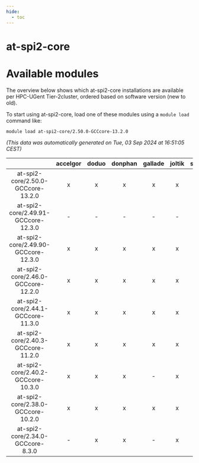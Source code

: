 ```yaml
---
hide:
  - toc
---
```


at-spi2-core
============

# Available modules


The overview below shows which at-spi2-core installations are available per HPC-UGent Tier-2cluster, ordered based on software version (new to old).

To start using at-spi2-core, load one of these modules using a `module load` command like:

```shell
module load at-spi2-core/2.50.0-GCCcore-13.2.0
```

*(This data was automatically generated on Tue, 03 Sep 2024 at 16:51:05 CEST)*  

| |accelgor|doduo|donphan|gallade|joltik|shinx|skitty|
| :---: | :---: | :---: | :---: | :---: | :---: | :---: | :---: |
|at-spi2-core/2.50.0-GCCcore-13.2.0|x|x|x|x|x|x|x|
|at-spi2-core/2.49.91-GCCcore-12.3.0|-|-|-|-|-|x|-|
|at-spi2-core/2.49.90-GCCcore-12.3.0|x|x|x|x|x|-|x|
|at-spi2-core/2.46.0-GCCcore-12.2.0|x|x|x|x|x|-|x|
|at-spi2-core/2.44.1-GCCcore-11.3.0|x|x|x|x|x|-|x|
|at-spi2-core/2.40.3-GCCcore-11.2.0|x|x|x|x|x|-|x|
|at-spi2-core/2.40.2-GCCcore-10.3.0|x|x|x|-|x|-|x|
|at-spi2-core/2.38.0-GCCcore-10.2.0|x|x|x|x|x|-|x|
|at-spi2-core/2.34.0-GCCcore-8.3.0|-|x|x|-|x|-|x|
